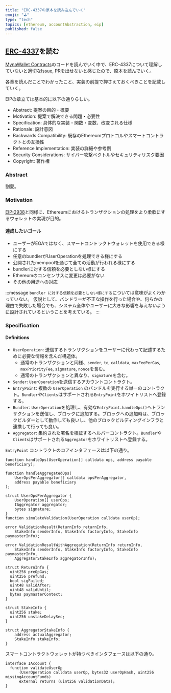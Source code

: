 ```yaml
---
title: "ERC-4337の原本を読み込んでいく"
emoji: "⛳"
type: "tech"
topics: [ethereum, accountAbstraction, eip]
published: false
---
```


## [ERC-4337](https://eips.ethereum.org/EIPS/eip-4337)を読む

[MynaWallet Contracts](https://github.com/MynaWallet/contracts)のコードを読んでいく中で、ERC-4337について理解していないと適切なIssue, PRを出せないと感じたので、原本を読んでいく。

各章を読んだことでわかったこと、実装の前提で押さえておくべきことを記載していく。

EIPの章立ては基本的に以下の通りらしい。

- Abstract: 提案の目的・概要
- Motivation: 提案で解決できる問題・必要性
- Specification: 具体的な実装・関数・変数、改変される仕様
- Rationale: 設計意図
- Backwards Compatibility: 既存のEthereumプロトコルやスマートコントラクトとの互換性
- Reference Implementation: 実装の詳細や参考例
- Security Considerations: サイバー攻撃ベクトルやセキュリティリスク要因
- Copyright: 著作権

### Abstract

割愛。

### Motivation

[EIP-2938](https://eips.ethereum.org/EIPS/eip-2938)と同様に、Ethereumにおけるトランザクションの処理をより柔軟にするウォレットの実現が目的。

#### 達成したいゴール

- ユーザーがEOAではなく、スマートコントラクトウォレットを使用できる様にする
- 任意のbundlerがUserOperationを処理できる様にする
- 公開されたmempoolを通じて全ての活動が行われる様にする
- bundlerに対する信頼を必要としない様にする
- Ethereumのコンセンサスに変更は必要がない
- その他の用途への対応

:::message
`bundler に対する信頼を必要としない様にする`については意味がよくわかっていない。
仮説として、バンドラーが不正な操作を行った場合や、何らかの理由で失敗した場合でも、システム全体やユーザーに大きな影響を与えないように設計されているということを考えている。
:::

### Specification

#### Definitions

- `UserOperation`: 送信するトランザクションをユーザーに代わって記述するために必要な情報を含んだ構造体。
  - 通常のトランザクションと同様、`sender`, `to`, `calldata`, `maxFeePerGas`, `maxPriorityFee`, `signature`, `nonce`を含む。
  - 通常のトランザクションと異なり、`signature`を含む。
- `Sender`: `UserOperation`を送信するアカウントコントラクト。
- `EntryPoint`: 複数の `UserOperation` のバンドルを実行する単一のコントラクト。`Bundler`や`Clients`はサポートされる`EntryPoint`をホワイトリストへ登録する。
- `Bundler`: `UserOperation`を処理し、有効な`EntryPoint.handleOps()`へトランザクションを送信し、ブロックに追加する。ブロックへの追加時は、ブロックビルダーとして動作しても良いし、他のブロックビルディングインフラと連携して行っても良い。
- `Aggregator`: 集約された署名を検証するヘルパーコントラクト。`Bundler`や`Clients`はサポートされる`Aggregator`をホワイトリストへ登録する。

`EntryPoint` コントラクトのコアインタフェースは以下の通り。

```solidity
function handleOps(UserOperation[] calldata ops, address payable beneficiary);

function handleAggregatedOps(
    UserOpsPerAggregator[] calldata opsPerAggregator,
    address payable beneficiary
);

struct UserOpsPerAggregator {
    UserOperation[] userOps;
    IAggregator aggregator;
    bytes signature;
}
function simulateValidation(UserOperation calldata userOp);

error ValidationResult(ReturnInfo returnInfo,
    StakeInfo senderInfo, StakeInfo factoryInfo, StakeInfo paymasterInfo);

error ValidationResultWithAggregation(ReturnInfo returnInfo,
    StakeInfo senderInfo, StakeInfo factoryInfo, StakeInfo paymasterInfo,
    AggregatorStakeInfo aggregatorInfo);

struct ReturnInfo {
  uint256 preOpGas;
  uint256 prefund;
  bool sigFailed;
  uint48 validAfter;
  uint48 validUntil;
  bytes paymasterContext;
}

struct StakeInfo {
  uint256 stake;
  uint256 unstakeDelaySec;
}

struct AggregatorStakeInfo {
    address actualAggregator;
    StakeInfo stakeInfo;
}
```

スマートコントラクトウォレットが持つべきインタフェースは以下の通り。

```solidity
interface IAccount {
  function validateUserOp
      (UserOperation calldata userOp, bytes32 userOpHash, uint256 missingAccountFunds)
      external returns (uint256 validationData);
}
```
